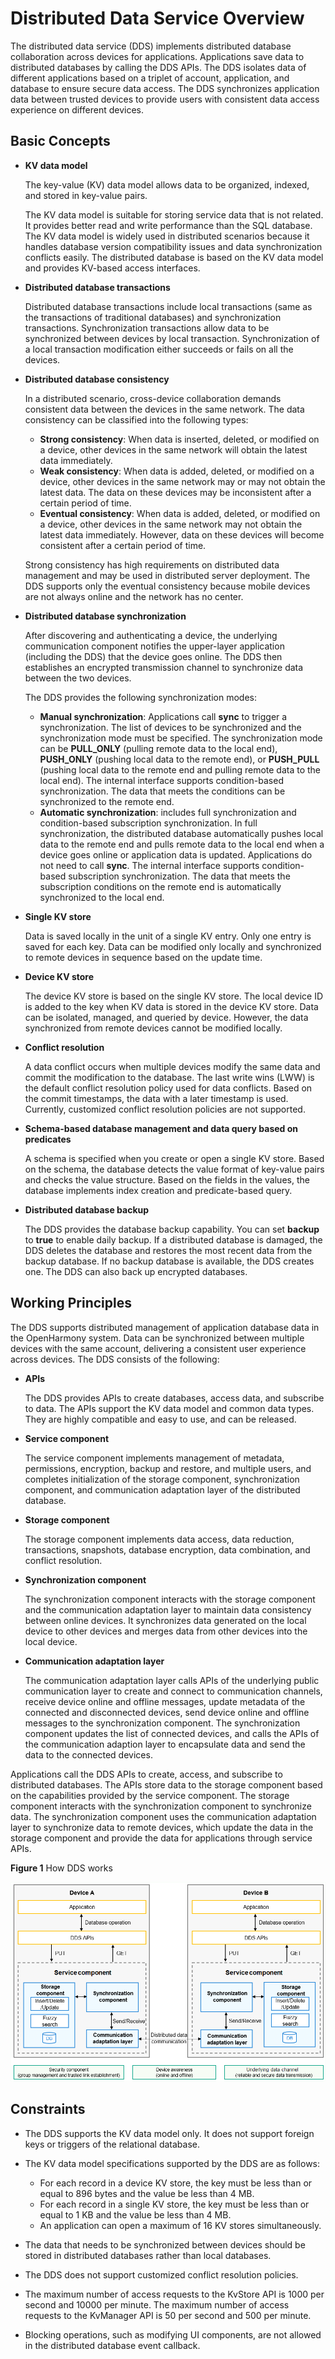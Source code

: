 # Distributed Data Service Overview<a name="EN-US_TOPIC_0000001183067628"></a>

The distributed data service \(DDS\) implements distributed database collaboration across devices for applications. Applications save data to distributed databases by calling the DDS APIs. The DDS isolates data of different applications based on a triplet of account, application, and database to ensure secure data access. The DDS synchronizes application data between trusted devices to provide users with consistent data access experience on different devices.

## Basic Concepts<a name="section17506141102520"></a>

-   **KV data model**

    The key-value \(KV\) data model allows data to be organized, indexed, and stored in key-value pairs.

    The KV data model is suitable for storing service data that is not related. It provides better read and write performance than the SQL database. The KV data model is widely used in distributed scenarios because it handles database version compatibility issues and data synchronization conflicts easily. The distributed database is based on the KV data model and provides KV-based access interfaces.

-   **Distributed database transactions**

    Distributed database transactions include local transactions \(same as the transactions of traditional databases\) and synchronization transactions. Synchronization transactions allow data to be synchronized between devices by local transaction. Synchronization of a local transaction modification either succeeds or fails on all the devices.

-   **Distributed database consistency**

    In a distributed scenario, cross-device collaboration demands consistent data between the devices in the same network. The data consistency can be classified into the following types:

    -   **Strong consistency**: When data is inserted, deleted, or modified on a device, other devices in the same network will obtain the latest data immediately.
    -   **Weak consistency**: When data is added, deleted, or modified on a device, other devices in the same network may or may not obtain the latest data. The data on these devices may be inconsistent after a certain period of time.
    -   **Eventual consistency**: When data is added, deleted, or modified on a device, other devices in the same network may not obtain the latest data immediately. However, data on these devices will become consistent after a certain period of time.

    Strong consistency has high requirements on distributed data management and may be used in distributed server deployment. The DDS supports only the eventual consistency because mobile devices are not always online and the network has no center.

-   **Distributed database synchronization**

    After discovering and authenticating a device, the underlying communication component notifies the upper-layer application \(including the DDS\) that the device goes online. The DDS then establishes an encrypted transmission channel to synchronize data between the two devices.

    The DDS provides the following synchronization modes:

    -   **Manual synchronization**: Applications call  **sync**  to trigger a synchronization. The list of devices to be synchronized and the synchronization mode must be specified. The synchronization mode can be  **PULL\_ONLY**  \(pulling remote data to the local end\),  **PUSH\_ONLY**  \(pushing local data to the remote end\), or  **PUSH\_PULL**  \(pushing local data to the remote end and pulling remote data to the local end\). The internal interface supports condition-based synchronization. The data that meets the conditions can be synchronized to the remote end.
    -   **Automatic synchronization**: includes full synchronization and condition-based subscription synchronization. In full synchronization, the distributed database automatically pushes local data to the remote end and pulls remote data to the local end when a device goes online or application data is updated. Applications do not need to call  **sync**. The internal interface supports condition-based subscription synchronization. The data that meets the subscription conditions on the remote end is automatically synchronized to the local end.

-   **Single KV store**

    Data is saved locally in the unit of a single KV entry. Only one entry is saved for each key. Data can be modified only locally and synchronized to remote devices in sequence based on the update time.

-   **Device KV store**

    The device KV store is based on the single KV store. The local device ID is added to the key when KV data is stored in the device KV store. Data can be isolated, managed, and queried by device. However, the data synchronized from remote devices cannot be modified locally.

-   **Conflict resolution**

    A data conflict occurs when multiple devices modify the same data and commit the modification to the database. The last write wins \(LWW\) is the default conflict resolution policy used for data conflicts. Based on the commit timestamps, the data with a later timestamp is used. Currently, customized conflict resolution policies are not supported.

-   **Schema-based database management and data query based on predicates**

    A schema is specified when you create or open a single KV store. Based on the schema, the database detects the value format of key-value pairs and checks the value structure. Based on the fields in the values, the database implements index creation and predicate-based query.

-   **Distributed database backup**

    The DDS provides the database backup capability. You can set  **backup**  to  **true**  to enable daily backup. If a distributed database is damaged, the DDS deletes the database and restores the most recent data from the backup database. If no backup database is available, the DDS creates one. The DDS can also back up encrypted databases.


## Working Principles<a name="section315111581616"></a>

The DDS supports distributed management of application database data in the OpenHarmony system. Data can be synchronized between multiple devices with the same account, delivering a consistent user experience across devices. The DDS consists of the following:

-   **APIs**

    The DDS provides APIs to create databases, access data, and subscribe to data. The APIs support the KV data model and common data types. They are highly compatible and easy to use, and can be released.

-   **Service component**

    The service component implements management of metadata, permissions, encryption, backup and restore, and multiple users, and completes initialization of the storage component, synchronization component, and communication adaptation layer of the distributed database.

-   **Storage component**

    The storage component implements data access, data reduction, transactions, snapshots, database encryption, data combination, and conflict resolution.

-   **Synchronization component**

    The synchronization component interacts with the storage component and the communication adaptation layer to maintain data consistency between online devices. It synchronizes data generated on the local device to other devices and merges data from other devices into the local device.

-   **Communication adaptation layer**

    The communication adaptation layer calls APIs of the underlying public communication layer to create and connect to communication channels, receive device online and offline messages, update metadata of the connected and disconnected devices, send device online and offline messages to the synchronization component. The synchronization component updates the list of connected devices, and calls the APIs of the communication adaption layer to encapsulate data and send the data to the connected devices.


Applications call the DDS APIs to create, access, and subscribe to distributed databases. The APIs store data to the storage component based on the capabilities provided by the service component. The storage component interacts with the synchronization component to synchronize data. The synchronization component uses the communication adaptation layer to synchronize data to remote devices, which update the data in the storage component and provide the data for applications through service APIs.

**Figure  1**  How DDS works<a name="fig9151258063"></a>  


![](figures/en-us_image_0000001183386164.png)

## Constraints<a name="section95382010203311"></a>

-   The DDS supports the KV data model only. It does not support foreign keys or triggers of the relational database.
-   The KV data model specifications supported by the DDS are as follows:
    -   For each record in a device KV store, the key must be less than or equal to 896 bytes and the value be less than 4 MB.
    -   For each record in a single KV store, the key must be less than or equal to 1 KB and the value be less than 4 MB.
    -   An application can open a maximum of 16 KV stores simultaneously.

-   The data that needs to be synchronized between devices should be stored in distributed databases rather than local databases.
-   The DDS does not support customized conflict resolution policies.
-   The maximum number of access requests to the KvStore API is 1000 per second and 10000 per minute. The maximum number of access requests to the KvManager API is 50 per second and 500 per minute.
-   Blocking operations, such as modifying UI components, are not allowed in the distributed database event callback.

